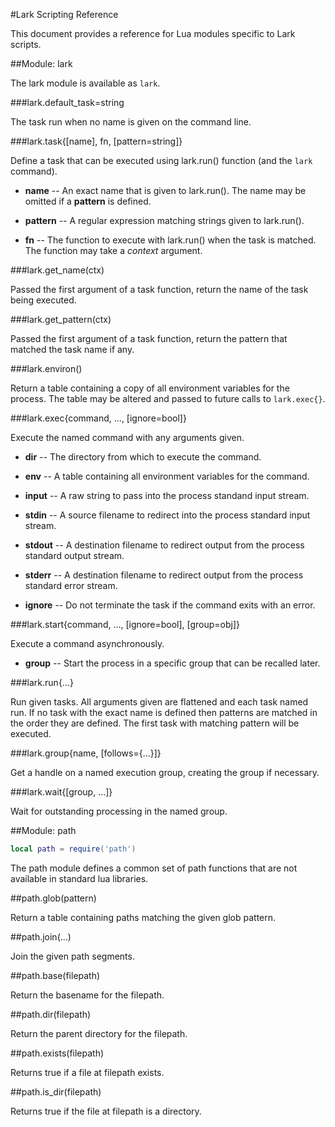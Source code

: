 #Lark Scripting Reference

This document provides a reference for Lua modules specific to Lark scripts.

##Module: lark

The lark module is available as `lark`.

###lark.default_task=string

The task run when no name is given on the command line.

###lark.task{[name], fn, [pattern=string]}

Define a task that can be executed using lark.run() function (and the `lark`
command).

- **name** -- An exact name that is given to lark.run().  The name may be
  omitted if a **pattern** is defined.

- **pattern** -- A regular expression matching strings given to lark.run().

- **fn** -- The function to execute with lark.run() when the task is matched.
  The function may take a _context_ argument.

###lark.get_name(ctx)

Passed the first argument of a task function, return the name of the task being
executed.

###lark.get_pattern(ctx)

Passed the first argument of a task function, return the pattern that matched
the task name if any.

###lark.environ()

Return a table containing a copy of all environment variables for the process.
The table may be altered and passed to future calls to `lark.exec{}`.

###lark.exec{command, ..., [ignore=bool]}

Execute the named command with any arguments given.

- **dir** -- The directory from which to execute the command.

- **env** -- A table containing all environment variables for the command.

- **input** -- A raw string to pass into the process standand input
  stream.

- **stdin** -- A source filename to redirect into the process standard
  input stream.

- **stdout** -- A destination filename to redirect output from the
  process standard output stream.

- **stderr** -- A destination filename to redirect output from the
  process standard error stream.

- **ignore** -- Do not terminate the task if the command exits with an error.

###lark.start{command, ..., [ignore=bool], [group=obj]}

Execute a command asynchronously.

- **group** -- Start the process in a specific group that can be recalled
  later.

###lark.run{...}

Run given tasks.  All arguments given are flattened and each task named run.
If no task with the exact name is defined then patterns are matched in the
order they are defined.  The first task with matching pattern will be executed.

###lark.group{name, [follows={...}]}

Get a handle on a named execution group, creating the group if necessary.

###lark.wait{[group, ...]}

Wait for outstanding processing in the named group.

##Module: path

```lua
local path = require('path')
```

The path module defines a common set of path functions that are not available
in standard lua libraries.

##path.glob(pattern)

Return a table containing paths matching the given glob pattern.

##path.join(...)

Join the given path segments.

##path.base(filepath)

Return the basename for the filepath.

##path.dir(filepath)

Return the parent directory for the filepath.

##path.exists(filepath)

Returns true if a file at filepath exists.

##path.is_dir(filepath)

Returns true if the file at filepath is a directory.
